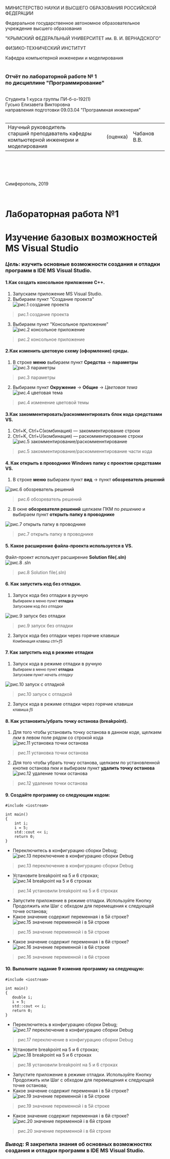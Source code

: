 МИНИСТЕРСТВО НАУКИ  И ВЫСШЕГО ОБРАЗОВАНИЯ РОССИЙСКОЙ ФЕДЕРАЦИИ  

Федеральное государственное автономное образовательное учреждение высшего образования  

"КРЫМСКИЙ ФЕДЕРАЛЬНЫЙ УНИВЕРСИТЕТ им. В. И. ВЕРНАДСКОГО"  

ФИЗИКО-ТЕХНИЧЕСКИЙ ИНСТИТУТ  

Кафедра компьютерной инженерии и моделирования
<br/><br/>
### Отчёт по лабораторной работе № 1<br/> по дисциплине "Программирование"
<br/>
​Cтудента 1 курса группы ПИ-б-о-192(1)<br/>
Гусько Елизавета Викторовна<br/>
направления подготовки 09.03.04 "Программная инженерия"  
<br/>


<br/>
<table>

<tr><td>Научный руководитель<br/> старший преподаватель кафедры<br/> компьютерной инженерии и моделирования</td>

<td>(оценка)</td>

<td>Чабанов В.В.</td>

</tr>

</table>

<br/><br/>

​

Симферополь, 2019

<br/>

# Лабораторная работа №1

# Изучение базовых возможностей MS Visual Studio

### ***Цель***: изучить основные возможности создания и отладки программ в IDE MS Visual Studio.

#### 1.Как создать консольное приложение С++.<br/>
1. Запускаем приложение MS Visual Studio.  
2. Выбираем пункт "Создание проекта" <br/>
![рис.1 создание проекта](img/1.jpg "рис.1 создание проекта")
>рис.1 создание проекта

3. Выбираем пункт "Консольное приложение"<br/>
![рис.2 консольное приложение](img/2.png "рис.2 консольное приложение")
>рис.2 консольное приложение

#### 2.Как изменить цветовую схему (оформление) среды.<br/>
1. В строке **меню** выбираем пункт **Средства** -> **параметры**  <br/>
 ![рис.3 параметры](img/3.png "рис.3 параметры")
 > рис.3 параметры
 2. Выбираем пункт **Окружение** -> **Общие** -> *Цветовая тема*<br/>
 ![рис.4 цветовая тема](img/4.png "рис.4 тема")
 > рис.4 изменение цветовой темы

 #### 3.Как закомментировать/раскомментировать блок кода средствами VS. <br/>
1.  Ctrl+K, Ctrl+C(комбинация) — закомментирование строки<br/>
2. Ctrl+K, Ctrl+U(комбинация) — раскомментирование строки<br/>
 ![рис.5 закомментирование/раскомменнтирование](img/5.png "рис.5 закомментирование/раскомменнтирование")
 > рис.5 закомментирование/раскомменнтирование части кода
 #### 4. Как открыть в проводнике Windows папку с проектом средствами VS.<br/>
  1. В строке **меню** выбираем пункт **вид** -> пункт **обозреватель решений** <br/> 

 ![рис.6 обозреватель решений](img/14.png "рис.6 обозреватель решений")
 > рис.6 обозреватель решений

 2. В окне **обозревателя решений** щелкаем ПКМ по *решению* и выбираем пункт **открыть папку в проводнике**<br/>

 ![рис.7 открыть папку в проводнике](img/14_1.png "рис.7 открыть папку в проводнике")
 > рис.7 открыть папку в проводнике  <br/>
 #### 5. Какое расширение файла-проекта используется в VS.
 Файл-проект использует расширение **Solution file(.sln)**<br/>
 ![рис.8 .sln](img/6_4.png "рис.8 .sln")
 > рис.8 Solution file(.sln)
 #### 6. Как запустить код без отладки.
 1. Запуск кода без отладки в ручную<br/>
<small>Выбираем в меню пункт **отладка**</small><br/>
<small>Запускаем код *без отладки*</small><br/>

 ![рис.9 запуск без отладки](img/7.png "рис.9 запуск без отладки")
 > рис.9 запуск без отладки
 2. Запуск кода без отладки через горячие клавиши<br/>
 <small>Комбинация клавиш *ctrl+f5*</small><br/>

 #### 7. Как запустить код в режиме отладки
 1. Запуск кода в режиме отладки в ручную<br/>
 <small>Выбираем в меню пункт **отладка**</small><br/>
 <small>Запускаем пункт *начать отладку*</small><br/>

 ![рис.10 запуск с отладкой](img/8.png "рис.10 запуск с отладкой")
 > рис.10 запуск с отладкой
2. Запуск кода в режиме отладки через горячие клавиши<br/>
 <small>клавиша *f5*</small><br/>

 #### 8. Как установить/убрать точку останова (breakpoint).
 1. Для того чтобы установить точку останова в данном коде, щелкаем *лкм* в левом поле рядом со строкой кода<br/>
![рис.11 установка точки останова](img/9.png "рис.11 установка точки останова")
 > рис.11 установка точки останова
 2. Для того чтобы убрать точку останова, щелкаем по установленной кнопке останова пкм и выбираем пункт **удалить точку останова**<br/>
 ![рис.12 удаление точки останова](img/9_1.png "рис.12 удаление точки останова")
 > рис.12 удаление точки останова

 #### 9. Создайте программу со следующим кодом:
```
#include <iostream>
​
int main() 
{
    int i;
    i = 5;
    std::cout << i;
    return 0;
}
```
* Переключитесь в конфигурацию сборки Debug;<br/>
![рис.13 переключение в конфигурацию сборки Debug](img/10.png "рис.13 переключение в конфигурацию сборки Debug")
 > рис.13 переключение в конфигурацию сборки Debug
 * Установите breakpoint на 5 и 6 строках;<br/>
 ![рис.14 breakpoint на 5 и 6 строках](img/10_1.png "рис.14 breakpoint на 5 и 6 строках")
 > рис.14 установили breakpoint на 5 и 6 строках
 * Запустите приложение в режиме отладки. Используйте Кнопку Продолжить или Шаг с обходом для перемещения к следующей точке останова;
* Какое значение содержит переменная i в 5й строке?<br/>
![рис.15 значение переменной i в 5й строке](img/11.png "рис.15 значение переменной i в 5й строке")
 > рис.15 значение переменной i в 5й строке
* Какое значение содержит переменная i в 6й строке?<br/>
![рис.16 значение переменной i в 6й строке](img/11_1.png "рис.16 значение переменной i в 6й строке")
 > рис.16 значение переменной i в 6й строке

 #### 10. Выполните задание 9 изменив программу на следующую:
 ```
 #include <iostream>

int main() 
{
    double i;
    i = 5;
    std::cout << i;
    return 0;
}
```
* Переключитесь в конфигурацию сборки Debug;<br/>
![рис.17 переключение в конфигурацию сборки Debug](img/12_1.png "рис.17 переключение в конфигурацию сборки Debug")
 > рис.17 переключение в конфигурацию сборки Debug
 * Установите breakpoint на 5 и 6 строках;<br/>
 ![рис.18 breakpoint на 5 и 6 строках](img/12_2.png "рис.18 breakpoint на 5 и 6 строках")
 > рис.18 установили breakpoint на 5 и 6 строках
  * Запустите приложение в режиме отладки. Используйте Кнопку Продолжить или Шаг с обходом для перемещения к следующей точке останова;
* Какое значение содержит переменная i в 5й строке?<br/>
![рис.19 значение переменной i в 5й строке](img/13.png "рис.19 значение переменной i в 5й строке")
 > рис.19 значение переменной i в 5й строке
* Какое значение содержит переменная i в 6й строке?<br/>
![рис.20 значение переменной i в 6й строке](img/13_1.png "рис.20 значение переменной i в 6й строке")
 > рис.20 значение переменной i в 6й строке

 ### ***Вывод***:  Я закрепила знания об основных возможностях создания и отладки программ в IDE MS Visual Studio.
